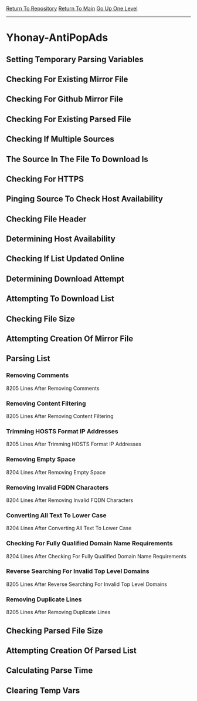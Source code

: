 [Return To Repository](https://github.com/deathbybandaid/piholeparser/)
[Return To Main](https://github.com/deathbybandaid/piholeparser/blob/master/RecentRunLogs/Mainlog.md)
[Go Up One Level](https://github.com/deathbybandaid/piholeparser/blob/master/RecentRunLogs/TopLevelScripts/30-Processing-External-Blacklists.md)
____________________________________
# Yhonay-AntiPopAds
## Setting Temporary Parsing Variables
## Checking For Existing Mirror File
## Checking For Github Mirror File
## Checking For Existing Parsed File
## Checking If Multiple Sources
## The Source In The File To Download Is
## Checking For HTTPS
## Pinging Source To Check Host Availability
## Checking File Header
## Determining Host Availability
## Checking If List Updated Online
## Determining Download Attempt
## Attempting To Download List
## Checking File Size
## Attempting Creation Of Mirror File
## Parsing List
### Removing Comments
8205 Lines After Removing Comments
### Removing Content Filtering
8205 Lines After Removing Content Filtering
### Trimming HOSTS Format IP Addresses
8205 Lines After Trimming HOSTS Format IP Addresses
### Removing Empty Space
8204 Lines After Removing Empty Space
### Removing Invalid FQDN Characters
8204 Lines After Removing Invalid FQDN Characters
### Converting All Text To Lower Case
8204 Lines After Converting All Text To Lower Case
### Checking For Fully Qualified Domain Name Requirements
8204 Lines After Checking For Fully Qualified Domain Name Requirements
### Reverse Searching For Invalid Top Level Domains
8205 Lines After Reverse Searching For Invalid Top Level Domains
### Removing Duplicate Lines
8205 Lines After Removing Duplicate Lines
## Checking Parsed File Size
## Attempting Creation Of Parsed List
## Calculating Parse Time
## Clearing Temp Vars
